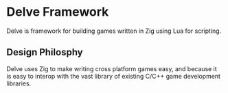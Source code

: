 # Delve Framework

Delve is framework for building games written in Zig using Lua for scripting.

## Design Philosphy

Delve uses Zig to make writing cross platform games easy, and because it is easy to interop with the vast library of existing C/C++ game development libraries.
